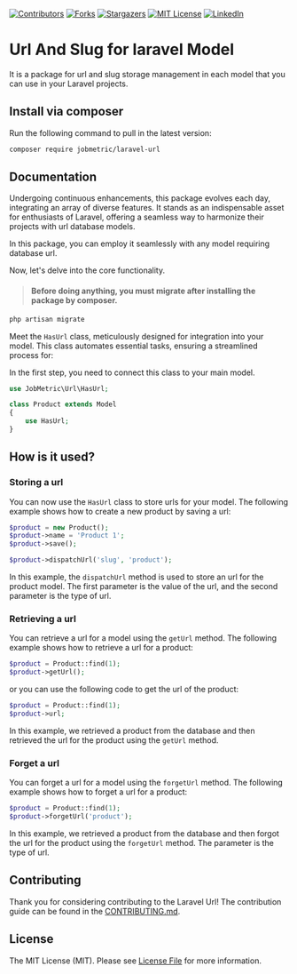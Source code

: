 [contributors-shield]: https://img.shields.io/github/contributors/jobmetric/laravel-url.svg?style=for-the-badge
[contributors-url]: https://github.com/jobmetric/laravel-url/graphs/contributors
[forks-shield]: https://img.shields.io/github/forks/jobmetric/laravel-url.svg?style=for-the-badge&label=Fork
[forks-url]: https://github.com/jobmetric/laravel-url/network/members
[stars-shield]: https://img.shields.io/github/stars/jobmetric/laravel-url.svg?style=for-the-badge
[stars-url]: https://github.com/jobmetric/laravel-url/stargazers
[license-shield]: https://img.shields.io/github/license/jobmetric/laravel-url.svg?style=for-the-badge
[license-url]: https://github.com/jobmetric/laravel-url/blob/master/LICENCE.md
[linkedin-shield]: https://img.shields.io/badge/-LinkedIn-blue.svg?style=for-the-badge&logo=linkedin&colorB=555
[linkedin-url]: https://linkedin.com/in/majidmohammadian

[![Contributors][contributors-shield]][contributors-url]
[![Forks][forks-shield]][forks-url]
[![Stargazers][stars-shield]][stars-url]
[![MIT License][license-shield]][license-url]
[![LinkedIn][linkedin-shield]][linkedin-url]

# Url And Slug for laravel Model

It is a package for url and slug storage management in each model that you can use in your Laravel projects.

## Install via composer

Run the following command to pull in the latest version:

```bash
composer require jobmetric/laravel-url
```

## Documentation

Undergoing continuous enhancements, this package evolves each day, integrating an array of diverse features. It stands as an indispensable asset for enthusiasts of Laravel, offering a seamless way to harmonize their projects with url database models.

In this package, you can employ it seamlessly with any model requiring database url.

Now, let's delve into the core functionality.

>#### Before doing anything, you must migrate after installing the package by composer.

```bash
php artisan migrate
```

Meet the `HasUrl` class, meticulously designed for integration into your model. This class automates essential tasks, ensuring a streamlined process for:

In the first step, you need to connect this class to your main model.

```php
use JobMetric\Url\HasUrl;

class Product extends Model
{
    use HasUrl;
}
```

## How is it used?

### Storing a url

You can now use the `HasUrl` class to store urls for your model. The following example shows how to create a new product by saving a url:

```php
$product = new Product();
$product->name = 'Product 1';
$product->save();

$product->dispatchUrl('slug', 'product');
```

In this example, the `dispatchUrl` method is used to store an url for the product model. The first parameter is the value of the url, and the second parameter is the type of url.

### Retrieving a url

You can retrieve a url for a model using the `getUrl` method. The following example shows how to retrieve a url for a product:

```php
$product = Product::find(1);
$product->getUrl();
```

or you can use the following code to get the url of the product:

```php
$product = Product::find(1);
$product->url;
```

In this example, we retrieved a product from the database and then retrieved the url for the product using the `getUrl` method.

### Forget a url

You can forget a url for a model using the `forgetUrl` method. The following example shows how to forget a url for a product:

```php
$product = Product::find(1);
$product->forgetUrl('product');
```

In this example, we retrieved a product from the database and then forgot the url for the product using the `forgetUrl` method. The parameter is the type of url.

## Contributing

Thank you for considering contributing to the Laravel Url! The contribution guide can be found in the [CONTRIBUTING.md](https://github.com/jobmetric/laravel-url/blob/master/CONTRIBUTING.md).

## License

The MIT License (MIT). Please see [License File](https://github.com/jobmetric/laravel-url/blob/master/LICENCE.md) for more information.

